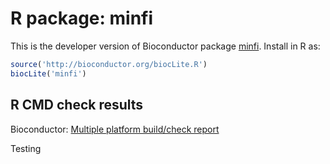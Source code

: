 # R package: minfi
This is the developer version of Bioconductor package [minfi](http://bioconductor.org/packages/devel/bioc/html/minfi.html).  Install in R as:

```r
source('http://bioconductor.org/biocLite.R')
biocLite('minfi')
```

## R CMD check results
Bioconductor: [Multiple platform build/check report](http://master.bioconductor.org/checkResults/devel/bioc-LATEST/minfi/)

Testing
